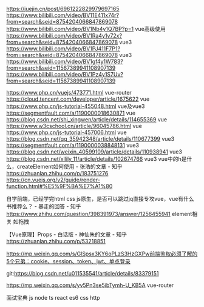 
https://juejin.cn/post/6961222829979697165
https://www.bilibili.com/video/BV11E411x74r?from=search&seid=8754204066847869078
https://www.bilibili.com/video/BV1Nb4y1Q7BP?p=1 vue高级使用
https://www.bilibili.com/video/BV1Ra4y1v72x?from=search&seid=8754204066847869078 vue3
https://www.bilibili.com/video/BV1PJ411F7P1?from=search&seid=8754204066847869078 vue3
https://www.bilibili.com/video/BV1gf4y1W783?from=search&seid=11567389941108907139
https://www.bilibili.com/video/BV1Pz4y1S7Uv?from=search&seid=11567389941108907139



https://www.php.cn/vuejs/473771.html vue-router
https://cloud.tencent.com/developer/article/1675622 vue
https://www.php.cn/js-tutorial-455048.html vue及vue3
https://segmentfault.com/a/1190000018630871 vue
https://blog.csdn.net/shi_xingwen/article/details/114655369 vue
https://www.w3cschool.cn/article/96045786.html vue
https://www.php.cn/js-tutorial-457006.html vue
https://blog.csdn.net/qq_35942348/article/details/110677399 vue3
https://segmentfault.com/a/1190000038848131 vue3
https://blog.csdn.net/weixin_40599109/article/details/110938941 vue3
https://blog.csdn.net/xllily_11/article/details/102674766 vue3
vue中的h是什么，createElement如何使用 - 张浩的文章 - 知乎
https://zhuanlan.zhihu.com/p/183751276
https://cn.vuejs.org/v2/guide/render-function.html#%E5%9F%BA%E7%A1%80

自学前端，已经学完html css js原生，是否可以跳过jq直接专攻vue，vue有什么书推荐么？ - 暴走的回答 - 知乎
https://www.zhihu.com/question/398391973/answer/1256455941
element相关 如拖拽

【Vue原理】Props - 白话版 - 神仙朱的文章 - 知乎 https://zhuanlan.zhihu.com/p/53218851

https://mp.weixin.qq.com/s/GlSpsx3KY6oPLzS3HzGXPw前端鉴权必须了解的5个兄弟：cookie、session、token、jwt、单点登录


git:https://blog.csdn.net/u011535541/article/details/83379151

https://mp.weixin.qq.com/s/yv5Pn3se5ibTymh-U_KB5A vue-router


面试宝典 js node ts react es6 css http